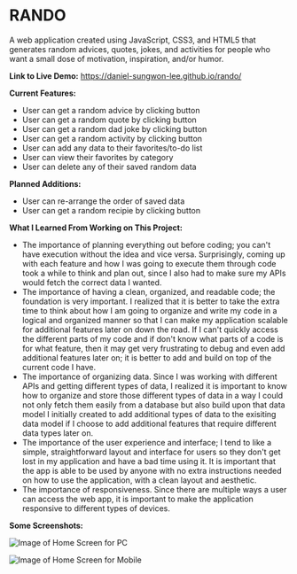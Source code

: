 # RANDO

A web application created using JavaScript, CSS3, and HTML5 that generates random advices, quotes, jokes, and activities for people who want a small dose of motivation, inspiration, and/or humor.

**Link to Live Demo:** https://daniel-sungwon-lee.github.io/rando/

**Current Features:**
* User can get a random advice by clicking button
* User can get a random quote by clicking button
* User can get a random dad joke by clicking button
* User can get a random activity by clicking button
* User can add any data to their favorites/to-do list
* User can view their favorites by category
* User can delete any of their saved random data

**Planned Additions:**
* User can re-arrange the order of saved data
* User can get a random recipie by clicking button

**What I Learned From Working on This Project:**
* The importance of planning everything out before coding; you can't have execution without the idea and vice versa. Surprisingly, coming up with each feature and how I was going to execute them through code took a while to think and plan out, since I also had to make sure my APIs would fetch the correct data I wanted. 
* The importance of having a clean, organized, and readable code; the foundation is very important. I realized that it is better to take the extra time to think about how I am going to organize and write my code in a logical and organized manner so that I can make my application scalable for additional features later on down the road. If I can't quickly access the different parts of my code and if don't know what parts of a code is for what feature, then it may get very frustrating to debug and even add additional features later on; it is better to add and build on top of the current code I have. 
* The importance of organizing data. Since I was working with different APIs and getting different types of data, I realized it is important to know how to organize and store those different types of data in a way I could not only fetch them easily from a database but also build upon that data model I initially created to add additional types of data to the exisiting data model if I choose to add additional features that require different data types later on. 
* The importance of the user experience and interface; I tend to like a simple, straightforward layout and interface for users so they don't get lost in my application and have a bad time using it. It is important that the app is able to be used by anyone with no extra instructions needed on how to use the application, with a clean layout and aesthetic.
* The importance of responsiveness. Since there are multiple ways a user can access the web app, it is important to make the application responsive to different types of devices.

**Some Screenshots:**

![Image of Home Screen for PC](https://lh3.googleusercontent.com/jBKKhCDx676wC1jThqgsDAAHChQJvw-JBTcHQk31a9br6FanOrslBwr7FwZE5TcuF18-jIkDHzTt1WajsNiMTF4SelIxi3tvEzY73DTIn9vqh0PRsL6kUouAODJRedx8SHKTX5_9jWzP-i7BTLsjQNQJ1diJZ30O0DU-X5jYxJaHPpkVcKBZ6C7GHx2zwc_SOfYJTWaGZPxLNVYsxJ3CsNXTIL9t6HJCMKFwDPzhvKo1WqNuCbJSlZ6WO5EIw1OyWfgRmbdOROXNM7mXgXKqrMYMQKoQbdq5DzPC4VhCNLvIagt2YxkwRF0ymt-3L1Tmo5TBQfxJUzFyaK_NYHRHtH6TkYbG7LuD_boqu8JPnCTWeCJxWAGPsIGUJAzRZGG9URr1WjugeK1rz2zof0SfwpVMoG5TONP-M47Oa4J52Zlg9cNdj_RAugXKw2VxLi1W8pr6qXB_BphbM7VuPZbj_5gkEprApyrhAtAqcgChE30pTMt9uGpx7Anf10kuB7IvKuwJAmJ5ghKRMSO3BR62NQrOc3zbF_7ZUBwi8PWHr6ioJgSmTa7zC2TW_TB4zXq_A2yXNq6d3tZwYZN5Nx4tT4yB1_ASBzvdJxegsSQU-1Dmb3qDxn-qwSKFWLAUYnBghj057dqJZiz9C3Bov8G4pxJdSZ2vWkcpR4ZxVk6ZzRTgWQCo-_WImFTW_d6jsik=w1532-h725-no?authuser=0)

![Image of Home Screen for Mobile](https://lh3.googleusercontent.com/exFfjvMQKG6Q0ibMfzzKBtYcq4lnBnM5b5ipTqvWPDIHAtG9qDANasYwjrMLeTBwXrwnoOd966tJ1sS-bt4bdIo-HUufm2-tbZ6NW9EE20zM2hiZgVQLKAQhoALujdZDgXpWsec9R-xgQMJqXuKukdlUQ8hrlMFG0rHmKuAikhwWN27Jm_iN1b7q9uKvFigeD8esNg3mF6nypseXSVqU-eUyacCzykVrpo-CFqX-8zW4ERz0FRbcrFO2tA9TIwsA3PiTf5GNFKgY_Sx4Etp16OujfRei0d81bUvIyhkYzQpi74QBMu5-XtJUOVk2zFO2p0-cKqTupYdXlLyOaNwvcULdelkTEQ372Acdwyn3auu0wnpMqf26KWu9eHKFrSEDVtvLoftdCnwvQVqu5GnDuj6_cjdLDyzLbL8Xo8tCffWy5uTUBodtVWyC_iR6H4icsWy25i8VMrRBmPtXBvXLG0wx3zeekA4_AmZAZHvSnIKiP1boKq07t8om_B-_uO9n5O7fsX2iunwmAb4yw5asTttlbXy6fhLJ07EJ6ArGj0z2NhFMvI2VbxZhJzcEVSoGPFx-R0PLl6rNi2nrxdrNBKiwe1eofOKI7kCwWJ1A58Z18oJ9dYxPGhxCw49qraEOdDEb41F4yXDqeDYX1k7az7h-CJ2sj4feiSjlLxMr_9NPF5nIH8-fjQvN_oH_VSg=w414-h736-no?authuser=0)
